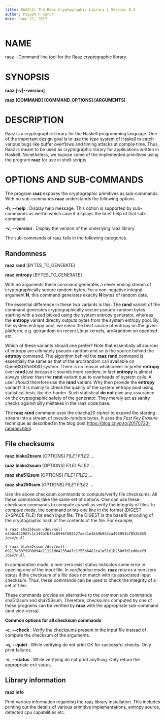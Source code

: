 ```yaml
---
title: RAAZ(1) The Raaz Cryptographic Library | Version 0.3
author: Piyush P Kurur
date: June 22, 2017
---
```


# NAME

raaz - Command line tool for the Raaz cryptographic library.

# SYNOPSIS

**raaz** **[-v|--version]**

**raaz** **[COMMAND]** **[COMMAND_OPTIONS]** **[ARGUMENTS]**


# DESCRIPTION

Raaz is a cryptographic library for the Haskell programming
language. One of the important design goal is to use the type system
of Haskell to catch various bugs like buffer overflows and timing
attacks at compile time. Thus, Raaz is meant to be used as
cryptographic library for applications written in Haskell.
Nonetheless, we expose some of the implemented primitives using the
program **raaz** for use in shell scripts.

# OPTIONS AND SUB-COMMANDS


The program **raaz** exposes the cryptographic primitives as
sub-commands. With no sub-commands **raaz** understands the following
options

**-h**, **--help**
:    Display help message. This option is supported by sub-commands as well
     in which case it displays the brief help of that sub-command.

**-v**, **--version**
:    Display the version of the underlying raaz library

The sub-commands of raaz falls in the following categories.

## Randomness

**raaz** **rand**    [BYTES_TO_GENERATE]

**raaz** **entropy** [BYTES_TO_GENERATE]

With no arguments these command generates a never ending stream of
cryptographically secure random bytes. For a non-negative integral
argument **N**, this command generates exactly **N** bytes of random
data.

The essential difference in these two variants is this: The **rand**
variant of the command generates cryptographically secure
pseudo-random bytes starting with a seed picked using the system
entropy generator, whereas the **entropy** variant directly outputs
bytes from the system entropy pool. By the system entropy pool, we
mean the best source of entropy on the given platform, e.g. getrandom
on recent Linux kernels, arc4random on openbsd etc.

Which of these variants should one prefer? Note that essentially all
sources of entropy are ultimately pseudo-random and so is the source
behind the **entropy** command. The algorithm behind the **raaz rand**
command is essentially the same as that of the arc4random call
available on OpenBSD/NetBSD system. There is *no* reason whatsoever to
prefer **entropy** over **rand** just because it sounds more random;
in fact **entropy** is almost always slower than the **rand** variant
due to overheads of system calls. A user _should_ therefore use the
**rand** variant. Why then provide the **entropy** variant? It is
mainly to check the quality of the system entropy pool using
statistical tests like die-harder. Such statistical __do not__ give
any assurance on the cryptographic safety of the generator. They
merely act as sanity checks against silly mistakes in the raaz code
base.

The **raaz rand** command uses the chacha20 cipher to expand the
starting stream into a stream of pseudo-random bytes. It uses the
*Fast Key Erasure* technique as described in the blog post
<https://blog.cr.yp.to/20170723-random.html>.

## File checksums

**raaz** **blake2bsum** [OPTIONS] *FILE1* *FILE2* ...

**raaz** **blake2ssum** [OPTIONS] *FILE1* *FILE2* ...

**raaz** **sha512sum** [OPTIONS] *FILE1* *FILE2* ...

**raaz** **sha256sum** [OPTIONS] *FILE1* *FILE2* ...

Use the above checksum commands to compute/verify file checksums.  All
these commands take the same set of options. One can use these
checksum commands to compute as well as verify the integrity of
files. In *compute mode*, the command prints one line in the format
(DIGEST 2*SPACE FILE) for each input file. The DIGEST is the base16
encoding of the cryptographic hash of the contents of the file. For
example,

```
$ raaz sha256sum /dev/null
e3b0c44298fc1c149afbf4c8996fb92427ae41e4649b934ca495991b7852b855  /dev/null

$ raaz blake2ssum /dev/null
69217a3079908094e11121d042354a7c1f55b6482ca1a51e1b250dfd1ed0eef9  /dev/null
```

In *computation mode*, a non-zero exist status indicates some error in
opening one of the input file.  In *verification mode*, **raaz**
returns a non-zero status if the checksum of a file does not match
with its associated input checksum. Thus, these commands can be used
to check the integrity of a set of files.


These commands provide an alternative to the common unix commands
sha512sum and sha256sum. Therefore, checksums computed by one of these
programs can be verified by **raaz** with the appropriate sub-command
(and vice-versa).


**Common options for all checksum commands**

**-c**, **--check**
:    *Verify* the checksums present in the input file instead of compute
     the checksum of the arguments.

**-q**, **--quiet**
:    While verifying do not print OK for successful checks. Only print failures.

**-s**, **--status**
:    While verifying do not print anything. Only return the appropriate exit status.


## Library information

**raaz** **info**

Print various information regarding the raaz library
installation. This includes printing out the details of various
primitive implementations, entropy source, detected cpu capabilities
etc.
